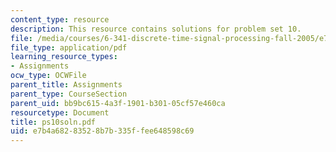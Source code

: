 ```yaml
---
content_type: resource
description: This resource contains solutions for problem set 10.
file: /media/courses/6-341-discrete-time-signal-processing-fall-2005/e7b4a68283528b7b335ffee648598c69_ps10soln.pdf
file_type: application/pdf
learning_resource_types:
- Assignments
ocw_type: OCWFile
parent_title: Assignments
parent_type: CourseSection
parent_uid: bb9bc615-4a3f-1901-b301-05cf57e460ca
resourcetype: Document
title: ps10soln.pdf
uid: e7b4a682-8352-8b7b-335f-fee648598c69
---
```

